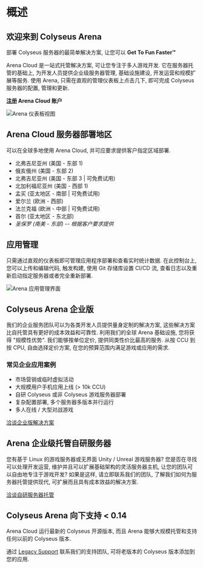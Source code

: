 # 概述

## 欢迎来到 Colyseus Arena
部署 Colyseus 服务器的最简单解决方案, 让您可以 **Get To Fun Faster™**

Arena Cloud 是一站式托管解决方案, 可让您专注于多人游戏开发. 它在服务器托管的基础上, 为开发人员提供企业级服务器管理, 基础设施建设, 开发运营和规模扩展等服务. 使用 Arena, 只需在直观的管理仪表板上点击几下, 即可完成 Colyseus 服务器的配置, 管理和更新.

**[注册](https://console.colyseus.io/register) Arena Cloud 账户**

![Arena 仪表板视图](../../images/dashboard-view.jpg)

## Arena Cloud 服务器部署地区
可以在全球多地使用 Arena Cloud, 并可应要求提供客户指定区域部署.

- 北弗吉尼亚州 (美国 - 东部 1)
- 俄亥俄州 (美国 - 东部 2)
- 北弗吉尼亚州 (美国 - 东部 3 | 可免费试用)
- 北加利福尼亚州 (美国 - 西部 1)
- 孟买 (亚太地区 - 南部 | 可免费试用)
- 爱尔兰 (欧洲 - 西部)
- 法兰克福 (欧洲 - 中部 | 可免费试用)
- 首尔 (亚太地区 - 东北部)
- *圣保罗 (南美 - 东部) -- 根据客户要求提供*

## 应用管理
只需通过直观的仪表板即可管理应用程序部署和查看实时统计数据. 在此控制台上, 您可以上传和编辑代码, 触发构建, 使用 Git 存储库设置 CI/CD 流, 查看日志以及重新启动指定服务器或者完全重新部署.

![Arena 应用管理界面](../../images/app-manage-view.jpg)


## Colyseus Arena 企业版
我们的企业服务团队可以为各类开发人员提供量身定制的解决方案, 这些解决方案比自托管具有更好的成本效益和可靠性. 利用我们的全球 Arena 基础设施, 您将获得 "规模性优势". 我们能够按单位定价, 提供同类性价比最高的服务. 从按 CCU 到按 CPU, 自由选择定价方案, 在您的预算范围内满足游戏或应用的需求.

### 常见企业应用案例
- 市场营销或临时虚拟活动
- 大规模用户手机应用上线 (> 10k CCU)
- 自研 Colyseus 或非 Colyseus 游戏服务器部署
- 复杂配置部署, 多个服务器多版本并行运行
- 多人在线 / 大型对战游戏

[洽谈企业版解决方案](mailto:cs@lucidsight.com)

## Arena 企业级托管自研服务器
您有基于 Linux 的游戏服务器或无界面 Unity / Unreal 游戏服务器? 您是否在寻找可以处理开发运营, 维护并且可以扩展基础架构的灵活服务器主机, 让您的团队可以自由地专注于游戏开发? 如果是这样, 请立即联系我们的团队, 了解我们如何为服务器托管提供现代, 可扩展而且具有成本效益的解决方案.

[洽谈自研服务器托管](mailto:cs@lucidsight.com)

## Colyseus Arena 向下支持 < 0.14
Arena Cloud 运行最新的 Colyseus 开源版本, 而且 Arena 能够大规模托管和支持任何以前的 Colyseus 版本.

通过 [Legacy Support](mailto:cs@lucidsight.com) 联系我们的支持团队, 可将老版本的 Colyseus 版本添加到您的应用.
